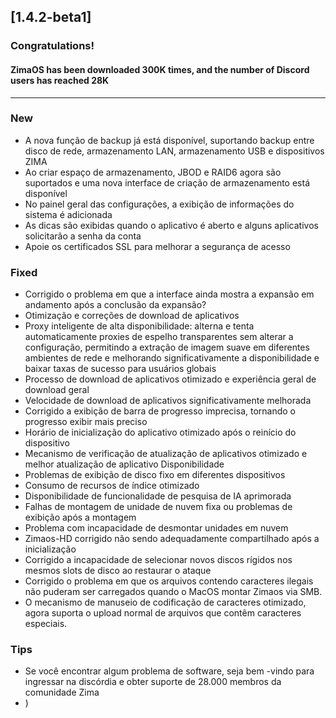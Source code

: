 ## [1.4.2-beta1]
### Congratulations! 
#### ZimaOS has been downloaded 300K times, and the number of Discord users has reached 28K
---
### New
- A nova função de backup já está disponível, suportando backup entre disco de rede, armazenamento LAN, armazenamento USB e dispositivos ZIMA
- Ao criar espaço de armazenamento, JBOD e RAID6 agora são suportados e uma nova interface de criação de armazenamento está disponível
- No painel geral das configurações, a exibição de informações do sistema é adicionada
- As dicas são exibidas quando o aplicativo é aberto e alguns aplicativos solicitarão a senha da conta
- Apoie os certificados SSL para melhorar a segurança de acesso
### Fixed
- Corrigido o problema em que a interface ainda mostra a expansão em andamento após a conclusão da expansão?
- Otimização e correções de download de aplicativos
- Proxy inteligente de alta disponibilidade: alterna e tenta automaticamente proxies de espelho transparentes sem alterar a configuração, permitindo a extração de imagem suave em diferentes ambientes de rede e melhorando significativamente a disponibilidade e baixar taxas de sucesso para usuários globais
- Processo de download de aplicativos otimizado e experiência geral de download geral
- Velocidade de download de aplicativos significativamente melhorada
- Corrigido a exibição de barra de progresso imprecisa, tornando o progresso exibir mais preciso
- Horário de inicialização do aplicativo otimizado após o reinício do dispositivo
- Mecanismo de verificação de atualização de aplicativos otimizado e melhor atualização de aplicativo Disponibilidade
- Problemas de exibição de disco fixo em diferentes dispositivos
- Consumo de recursos de índice otimizado
- Disponibilidade de funcionalidade de pesquisa de IA aprimorada
- Falhas de montagem de unidade de nuvem fixa ou problemas de exibição após a montagem
- Problema com incapacidade de desmontar unidades em nuvem
- Zimaos-HD corrigido não sendo adequadamente compartilhado após a inicialização
- Corrigido a incapacidade de selecionar novos discos rígidos nos mesmos slots de disco ao restaurar o ataque
- Corrigido o problema em que os arquivos contendo caracteres ilegais não puderam ser carregados quando o MacOS montar Zimaos via SMB.
- O mecanismo de manuseio de codificação de caracteres otimizado, agora suporta o upload normal de arquivos que contêm caracteres especiais.
### Tips
- Se você encontrar algum problema de software, seja bem -vindo para ingressar na discórdia e obter suporte de 28.000 membros da comunidade Zima
- )
